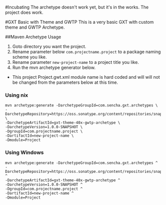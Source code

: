 #Incubating
The archetype doesn't work yet, but it's in the works. The project does work. 


#GXT Basic with Theme and GWTP
This is a very basic GXT with custom theme and GWTP Archetype. 

##Maven Archetype Usage

1. Goto directory you want the project.
2. Rename parameter below `com.projectname.project` to a package naming scheme you like.
3. Rename parameter `new-project-name` to a project title you like.
4. Run the mvn archetype generator below.

* This project Project.gwt.xml module name is hard coded and will will not be changed from the parameters below at this time.


### Using nix

```
mvn archetype:generate -DarchetypeGroupId=com.sencha.gxt.archetypes \
-DarchetypeRepository=https://oss.sonatype.org/content/repositories/snapshots \
-DarchetypeArtifactId=gxt-theme-40x-gwtp-archetype \
-DarchetypeVersion=1.0.0-SNAPSHOT \
-DgroupId=com.projectname.project \
-DartifactId=new-project-name \
-Dmodule=Project
```

### Using Windows

```
mvn archetype:generate -DarchetypeGroupId=com.sencha.gxt.archetypes ^
-DarchetypeRepository=https://oss.sonatype.org/content/repositories/snapshots ^
-DarchetypeArtifactId=gxt-theme-40x-gwtp-archetype ^
-DarchetypeVersion=1.0.0-SNAPSHOT ^
-DgroupId=com.projectname.project ^
-DartifactId=new-project-name ^
-Dmodule=Project
```